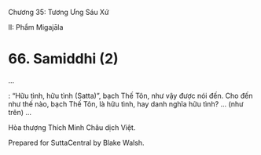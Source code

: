  

Chương 35: Tương Ưng Sáu Xứ

II: Phẩm Migajāla

# 66\. Samiddhi (2)

…

: “Hữu tình, hữu tình (Satta)”, bạch Thế Tôn, như vậy được nói đến. Cho đến như thế nào, bạch Thế Tôn, là hữu tình, hay danh nghĩa hữu tình? … (như trên) …

Hòa thượng Thích Minh Châu dịch Việt.

Prepared for SuttaCentral by Blake Walsh.
